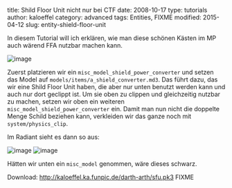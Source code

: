 ﻿title: Shild Floor Unit nicht nur bei CTF
date: 2008-10-17
type: tutorials
author: kaloeffel
category: advanced
tags: Entities, FIXME
modified: 2015-04-12
slug: entity-shield-floor-unit

In diesem Tutorial will ich erklären, wie man diese schönen Kästen im MP auch wärend FFA nutzbar machen kann.

![image]({filename}entity-shield-floor-unit-1.png)

Zuerst platzieren wir ein `misc_model_shield_power_converter` und setzen das Model auf `models/items/a_shield_converter.md3`. Das führt dazu, das wir eine Shild Floor Unit haben, die aber nur unten benutzt werden kann und auch nur dort geclippt ist. Um sie oben zu clippen und gleichzeitig nutzbar zu machen, setzen wir oben ein weiteren `misc_model_shield_power_converter` ein. Damit man nun nicht die doppelte Menge Schild beziehen kann, verkleiden wir das ganze noch mit `system/physics_clip`.

Im Radiant sieht es dann so aus:

![image]({filename}entity-shield-floor-unit-2.png) ![image]({filename}entity-shield-floor-unit-3.png)

Hätten wir unten ein `misc_model` genommen, wäre dieses schwarz.

Download: http://kaloeffel.ka.funpic.de/darth-arth/sfu.pk3 FIXME
